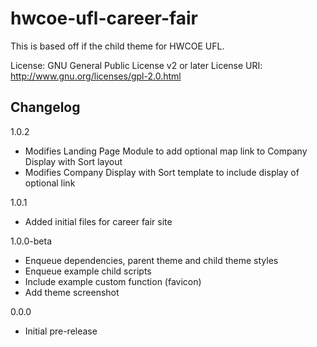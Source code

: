 # hwcoe-ufl-career-fair

This is based off if the child theme for HWCOE UFL.

License: GNU General Public License v2 or later
License URI: http://www.gnu.org/licenses/gpl-2.0.html

## Changelog

1.0.2
- Modifies Landing Page Module to add optional map link to Company Display with Sort layout
- Modifies Company Display with Sort template to include display of optional link

1.0.1
- Added initial files for career fair site

1.0.0-beta
- Enqueue dependencies, parent theme and child theme styles
- Enqueue example child scripts
- Include example custom function (favicon)
- Add theme screenshot

0.0.0 
- Initial pre-release
